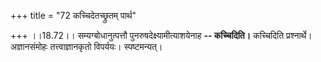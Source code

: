 +++
title = "72 कच्चिदेतच्छ्रुतम् पार्थ"

+++
।।18.72।। सम्यग्बोधानुत्पत्तौ पुनरुषदेक्ष्यामीत्याशयेनाह **--
कच्चिदिति।** कच्चिदिति प्रश्नार्थे। अज्ञानसंमोहः तत्त्वाज्ञानकृतो
विपर्ययः। स्पष्टमन्यत्।
